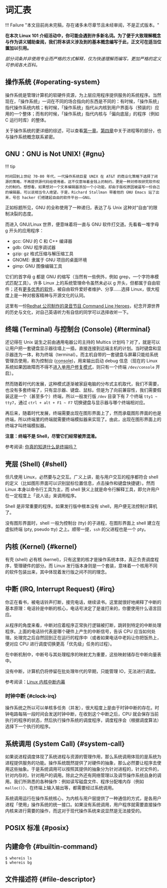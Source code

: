 # 词汇表

!!! Failure "本文目前尚未完稿，存在诸多未尽章节且未经审阅，不是正式版本。"

**在本次 Linux 101 介绍活动中，你可能会遇到许多新名词。为了便于大致理解概念与作为讲义辅助查阅，我们将本讲义涉及到的基本概念编写于此，正文可在适当位置加以引用。**

_部分词条并非使用专业而严格的方式解释，仅为快速理解而编写，更加严格的定义可参阅各大百科。_

## 操作系统 {#operating-system}

操作系统是管理计算机的软硬件资源，为上层应用程序提供服务的系统程序。当然现在，「操作系统」一词在不同的场合指向的东西是不同的：有时候，「操作系统」指代操作系统内核；有时候，「操作系统」指代从内核到用户界面与（预装的）应用的一个整体；而有的时候，「操作系统」指代内核与「偏向底层」的程序（例如 C 运行时库）的整体。

关于操作系统的更详细的综述，可以查看[第一章](../Ch01/index.md)。[第四章](../Ch04/index.md)中关于进程等的部分，也与操作系统概念联系紧密。

## GNU：GNU is Not UNIX! {#gnu}

!!! tip

    时间回到上世纪 70-80 年代，一代操作系统巨星 UNIX 在 AT&T 的商业化策略下选择了闭源的策略，不再提供源代码给使用者。这不仅意味着金钱上的制约，更是一种对修改研究软件权力的制约。想想看，如果想对一个文本编辑器添加一个小功能，却由于版权原因被逼写一份自己的编辑器，可以说相当令人绝望。于是，Richard Stallman 带着他的 GNU Emacs 站了出来，号召 hacker 们搭建起自由的软件平台——GNU。

正如标题所见，GNU 的全称使用了一种递归，表达了与 Unix 这种对“自由”的限制决裂的态度。

而进入 GNU/Linux 世界，便意味着将一直与 GNU 软件打交道。先看看一堆字母 g 开头的应用程序：

- gcc: GNU 的 C 和 C++ 编译器
- gdb: GNU 程序调试器
- gzip: gz 格式压缩与解压缩工具
- GNOME: 隶属于 GNU 项目的桌面环境
- gimp: GNU 图像编辑工具

它们的首字母 g 都是 GNU 的缩写（当然有一些例外，例如 grep，一个字符串模式匹配工具）。许多 Linux 上的系统管理命令虽然未必以 g 开头，但都属于自由软件；还有[更多优秀的软件](https://www.gnu.org/software/)，被自由软件爱好者维护、分享……选择 Linux，很大程度上是一种对极客精神与开源文化的认同。

这里有一份[Redhat 公司制作的录音节目 Command Line Heroes](https://www.redhat.com/en/command-line-heroes)，纪念开源世界的历史与文化，对自己英语听力有自信的同学可以选择收听一下。

## 终端 (Terminal) 与控制台 (Console) {#terminal}

还记得在 Unix 诞生之前由通用电器公司主持的 Multics 计划吗？对了，就是可以让用户把一套键盘显示器往墙上一插，直接连接到远端主机的计划。当时键盘和显示器连为一体，称为终端（terminal）。而主机自带的一套键盘与屏幕只能给系统管理员使用，称为控制台 (<abbr title="con- 表强调，-sol 整体，词源同 solid —— 即构成一个整体，整体控制的工具。">console</abbr>)，用来输出启动 debug 信息（现在的 Linux 系统如果因故障而不得不<abbr title="telinit 1">进入单用户修复模式</abbr>，则只有一个终端 `/dev/console` 开启）。

然而随着时代的发展，这种模式逐渐被家庭电脑的分布式主机取代，我们不需要，也没有多套终端了，只有显示器、键盘、鼠标。但是为了向前兼容性，我们需要假装这是一个（甚至多个）终端，所以一般发行版 `/dev` 目录下有 7 个终端 `tty1 ~ tty7`，通过 `ctrl + alt + F1 ~ F7` 切换键盘与显示器与哪个终端相对应。

再后来，随着时代发展，终端需要出现在图形界面上了，然而承载图形界面的也是终端，所以终端里的终端就需要终端模拟器来实现了。由此，出现在图形界面上的终端才叫终端模拟器。

**注意：终端不是 Shell，尽管它们经常被弄混淆。**

参考阅读: [你真的知道什么是终端吗？](https://www.linuxdashen.com/%E4%BD%A0%E7%9C%9F%E7%9A%84%E7%9F%A5%E9%81%93%E4%BB%80%E4%B9%88%E6%98%AF%E7%BB%88%E7%AB%AF%E5%90%97%EF%BC%9F)

## 壳层 (Shell) {#shell}

但凡使用 Linux，必然要与之交互。广义上讲，能与用户交互的程序都符合 shell 的定义（比如图形界面可以识别鼠标位置信息，点击操作和键盘快捷键）。然而 Linux 本身以命令行工具为主，而 shell 狭义上就是命令行解释工具，即允许用户在一定程度上「说人话」来调用程序。

Shell 是非常重要的程序。如果发行版中根本没有 shell，用户便无法控制计算机了。

没有图形界面时，shell 一般为控制台 (tty) 的子进程，在图形界面上 shell 建立在虚拟终端 (pty, pseudo tty) 之上。顺带一提，`ssh` 的父进程也是一个 pty。

## 内核 (Kernel) {#kernel}

有壳 (shell) 必有核 (kernel)，只有这里的核才是操作系统本体，真正负责调度程序，管理硬件的部分。而 Linux 发行版本身则是一个套装，意味着一个核用不同的软件包装出来，其中体现着发行版之间不同的理念。

## 中断 (IRQ, Interrupt Request) {#irq}

你正在看书，被电话铃声打断，接完电话，继续读书。这里就很好地阐释了中断的基本原理：电话铃是中断的核心，电话号决定了是谁打来的，你要使用什么语言回应。

从程序的角度来看，中断对应着程序正常执行逻辑被打断，跳转到特定的中断处理程序。上面的电话铃代表是哪个硬件上产生的中断信号，告诉 CPU 应当如何处理。处理完之后自然回到正在运行的程序中（或者如果电话中老妈让你把饭热上，便对应 CPU 进行调度切换更高「优先级」任务的过程）。

在中断机制中，中断号与其处理程序的映射尤为重要，这些映射储存在中断向量表中。

没有中断，计算机仍将停留在批处理年代的早期，只能管理 IO，无法进行调度。

参考阅读：[Linux 内核中断内幕](https://www.ibm.com/developerworks/cn/linux/l-cn-linuxkernelint/index.html)

### 时钟中断 {#clock-irq}

操作系统之所以可以单核多任务（并发），很大程度上是由于时钟中断的存在。时钟电路每隔一段时间会发送时钟中断，在收到这个中断之后，CPU 就会保存当前执行的程序的状态，然后执行操作系统的调度程序，调度程序会（根据调度算法）选择下一个执行的程序。

## 系统调用 (System Call) {#system-call}

如果说进程调度体现了系统进程与资源的管理作用，那么系统调用体现的是系统为进程提供服务的功能。操作系统既然提供了对硬件的抽象，那么必然要让程序去使用这些抽象。于是系统调用可以按照其提供的抽象分为针对进程的，针对文件的，针对内存的，针对用户的调用。除此之外还有网络管理以及调节操作系统自身的调用。我们所熟悉的各种操作：例如读写磁盘文件、程序分配堆内存（例如 `malloc()`）、在终端上输入输出等，都需要经过系统调用。

系统调用运行在操作系统核心，为内核与用户层提供了一种通信的方式，是各用户进程「使用」操作系统的统一接口。如果没有系统调用，用户程序就需要直接操作内核来进行需要的操作，而这对于现代操作系统来说显然是无法接受的。

## POSIX 标准 {#posix}

## 内建命令 {#builtin-command}

```shell
$ whereis ls
$ whereis bg
```

## 文件描述符 {#file-descriptor}

